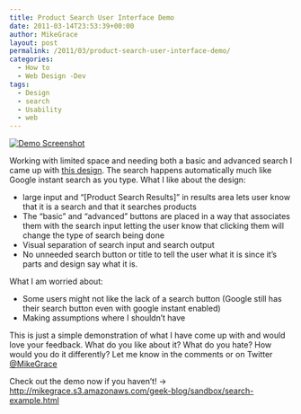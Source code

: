 ```yaml
---
title: Product Search User Interface Demo
date: 2011-03-14T23:53:39+00:00
author: MikeGrace
layout: post
permalink: /2011/03/product-search-user-interface-demo/
categories:
  - How to
  - Web Design -Dev
tags:
  - Design
  - search
  - Usability
  - web
---
```

[![Demo Screenshot](http://mikegrace.s3.amazonaws.com/geek-blog/search-demo-ui-screenshot.png)](http://mikegrace.s3.amazonaws.com/geek-blog/sandbox/search-example.html)

Working with limited space and needing both a basic and advanced search I came up with [this design](http://mikegrace.s3.amazonaws.com/geek-blog/sandbox/search-example.html). The search happens automatically much like Google instant search as you type. What I like about the design:

  * large input and &#8220;[Product Search Results]&#8221; in results area lets user know that it is a search and that it searches products
  * The &#8220;basic&#8221; and &#8220;advanced&#8221; buttons are placed in a way that associates them with the search input letting the user know that clicking them will change the type of search being done
  * Visual separation of search input and search output
  * No unneeded search button or title to tell the user what it is since it&#8217;s parts and design say what it is.

What I am worried about:

  * Some users might not like the lack of a search button (Google still has their search button even with google instant enabled)
  * Making assumptions where I shouldn&#8217;t have

This is just a simple demonstration of what I have come up with and would love your feedback. What do you like about it? What do you hate? How would you do it differently? Let me know in the comments or on Twitter [@MikeGrace](http://twitter.com/MikeGrace)

Check out the demo now if you haven&#8217;t! -> <http://mikegrace.s3.amazonaws.com/geek-blog/sandbox/search-example.html>